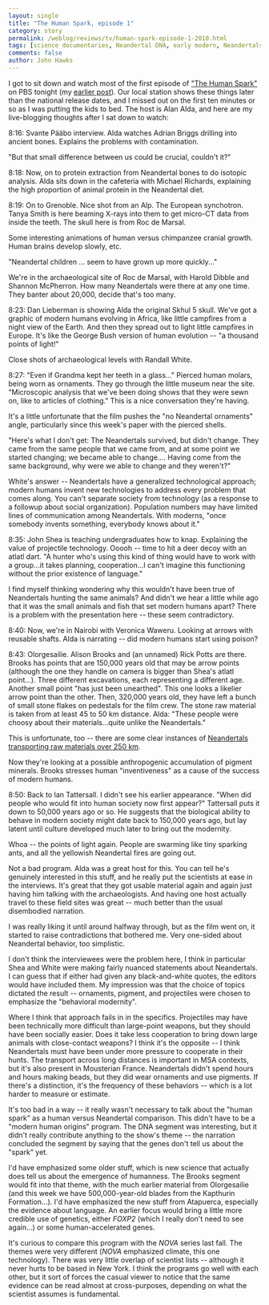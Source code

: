 ```yaml
---
layout: single 
title: "The Human Spark, episode 1" 
category: story
permalink: /weblog/reviews/tv/human-spark-episode-1-2010.html
tags: [science documentaries, Neandertal DNA, early modern, Neandertals, tv] 
comments: false 
author: John Hawks 
---
```


I got to sit down and watch most of the first episode of <a href="http://www.pbs.org/wnet/humanspark/">"The Human Spark"</a> on PBS tonight (my <a href="http://johnhawks.net/weblog/reviews/tv/human-spark-preshow-2010.html">earlier post</a>). Our local station shows these things later than the national release dates, and I missed out on the first ten minutes or so as I was putting the kids to bed. The host is Alan Alda, and here are my live-blogging thoughts after I sat down to watch:

8:16: Svante P&auml;&auml;bo interview. Alda watches Adrian Briggs drilling into ancient bones. Explains the problems with contamination. 

"But that small difference between us could be crucial, couldn't it?"

8:18: Now, on to protein extraction from Neandertal bones to do isotopic analysis. Alda sits down in the cafeteria with Michael Richards, explaining the high proportion of animal protein in the Neandertal diet. 

8:19: On to Grenoble. Nice shot from an Alp. The European synchotron. Tanya Smith is here beaming X-rays into them to get micro-CT data from inside the teeth. The skull here is from Roc de Marsal. 

Some interesting animations of human versus chimpanzee cranial growth. Human brains develop slowly, etc. 

"Neandertal children ... seem to have grown up more quickly..." 

We're in the archaeological site of Roc de Marsal, with Harold Dibble and Shannon McPherron. How many Neandertals were there at any one time. They banter about 20,000, decide that's too many. 

8:23: Dan Lieberman is showing Alda the original Skhul 5 skull. We've got a graphic of modern humans evolving in Africa, like little campfires from a night view of the Earth. And then they spread out to light little campfires in Europe. It's like the George Bush version of human evolution -- "a thousand points of light!" 

Close shots of archaeological levels with Randall White. 

8:27: "Even if Grandma kept her teeth in a glass..." Pierced human molars, being worn as ornaments. They go through the little museum near the site. "Microscopic analysis that we've been doing shows that they were sewn on, like to articles of clothing." This is a nice conversation they're having. 

It's a little unfortunate that the film pushes the "no Neandertal ornaments" angle, particularly since this week's paper with the pierced shells. 


"Here's what I don't get: The Neandertals survived, but didn't change. They came from the same people that we came from, and at some point we started changing; we became able to change.... Having come from the same background, why were we able to change and they weren't?" 

White's answer -- Neandertals have a generalized technological approach; modern humans invent new technologies to address every problem that comes along. You can't separate society from technology (as a response to a followup about social organization). Population numbers may have limited lines of communication among Neandertals. With moderns, "once somebody invents something, everybody knows about it." 

8:35: John Shea is teaching undergraduates how to knap. Explaining the value of projectile technology. Ooooh -- time to hit a deer decoy with an atlatl dart. "A hunter who's using this kind of thing would have to work with a group...it takes planning, cooperation...I can't imagine this functioning without the prior existence of language." 

I find myself thinking wondering why this wouldn't have been true of Neandertals hunting the same animals? And didn't we hear a little while ago that it was the small animals and fish that set modern humans apart? There is a problem with the presentation here -- these seem contradictory. 

8:40: Now, we're in Nairobi with Veronica Waweru. Looking at arrows with reusable shafts. Alda is narrating -- did modern humans start using poison? 

8:43: Olorgesailie. Alison Brooks and (an unnamed) Rick Potts are there. Brooks has points that are 150,000 years old that may be arrow points (although the one they handle on camera is bigger than Shea's atlatl point...). Three different excavations, each representing a different age. Another small point "has just been unearthed". This one looks a likelier arrow point than the other. Then, 320,000 years old, they have left a bunch of small stone flakes on pedestals for the film crew. The stone raw material is taken from at least 45 to 50 km distance. Alda: "These people were choosy about their materials...quite unlike the Neandertals." 

This is unfortunate, too -- there are some clear instances of <a href="http://johnhawks.net/weblog/reviews/archaeology/middle/mousterian_raw_material_transport_slimak_2007.html">Neandertals transporting raw materials over 250 km</a>. 

Now they're looking at a possible anthropogenic accumulation of pigment minerals. Brooks stresses human "inventiveness" as a cause of the success of modern humans. 

8:50: Back to Ian Tattersall. I didn't see his earlier appearance. "When did people who would fit into human society now first appear?" Tattersall puts it down to 50,000 years ago or so. He suggests that the biological ability to behave in modern society might date back to 150,000 years ago, but lay latent until culture developed much later to bring out the modernity. 

Whoa -- the points of light again. People are swarming like tiny sparking ants, and all the yellowish Neandertal fires are going out. 


Not a bad program. Alda was a great host for this. You can tell he's genuinely interested in this stuff, and he really put the scientists at ease in the interviews. It's great that they got usable material again and again just having him talking with the archaeologists. And having one host actually travel to these field sites was great -- much better than the usual disembodied narration. 

I was really liking it until around halfway through, but as the film went on, it started to raise contradictions that bothered me. Very one-sided about Neandertal behavior, too simplistic. 

I don't think the interviewees were the problem here, I think in particular Shea and White were making fairly nuanced statements about Neandertals. I can guess that if either had given any black-and-white quotes, the editors would have included them. My impression was that the choice of topics dictated the result -- ornaments, pigment, and projectiles were chosen to emphasize the "behavioral modernity". 

Where I think that approach fails in in the specifics. Projectiles may have been technically more difficult than large-point weapons, but they should have been socially easier. Does it take less cooperation to bring down large animals with close-contact weapons? I think it's the opposite -- I think Neandertals must have been under more pressure to cooperate in their hunts. The transport across long distances is important in MSA contexts, but it's also present in Mousterian France. Neandertals didn't spend hours and hours making beads, but they did wear ornaments and use pigments. If there's a distinction, it's the frequency of these behaviors -- which is a lot harder to measure or estimate. 

It's too bad in a way -- it really wasn't necessary to talk about the "human spark" as a human versus Neandertal comparison. This didn't have to be a "modern human origins" program. The DNA segment was interesting, but it didn't really contribute anything to the show's theme -- the narration concluded the segment by saying that the genes don't tell us about the "spark" yet. 

I'd have emphasized some older stuff, which is new science that actually does tell us about the emergence of humanness. The Brooks segment would fit into that theme, with the much earlier material from Olorgesailie (and this week we have 500,000-year-old blades from the Kapthurin Formation...). I'd have emphasized the new stuff from Atapuerca, especially the evidence about language. An earlier focus would bring a little more credible use of genetics, either <i>FOXP2</i> (which I really don't need to see again...) or some human-accelerated genes. 

It's curious to compare this program with the <i>NOVA</i> series last fall. The themes were very different (<i>NOVA</i> emphasized climate, this one technology). There was very little overlap of scientist lists -- although it never hurts to be based in New York. I think the programs go well with each other, but it sort of forces the casual viewer to notice that the same evidence can be read almost at cross-purposes, depending on what the scientist assumes is fundamental. 





